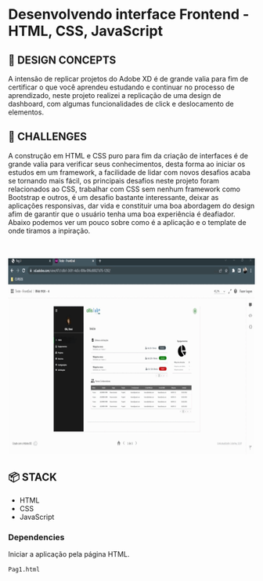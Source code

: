 # Desenvolvendo interface Frontend - HTML, CSS, JavaScript

## :thought_balloon: DESIGN CONCEPTS

<P>
A intensão de replicar projetos do Adobe XD é de grande valia para fim de certificar o que você aprendeu estudando e continuar no processo de aprendizado, neste projeto realizei a replicação de uma design de dashboard, com algumas funcionalidades de click e deslocamento de elementos.  
</p>

## :rocket: CHALLENGES

A construção em HTML e CSS puro para fim da criação de interfaces é de grande valia para verificar seus conhecimentos, desta forma ao iniciar os estudos em um framework, a facilidade de lidar com novos desafios acaba se tornando mais fácil, os principais desafios neste projeto foram relacionados ao CSS, trabalhar com CSS sem nenhum framework como Bootstrap e outros, é um desafio bastante interessante, deixar as aplicações responsivas, dar vida e constituir uma boa abordagem do design afim de garantir que o usuário tenha uma boa experiência é deafiador. Abaixo podemos ver um pouco sobre como é a aplicação e o template de onde tiramos a inpiração.

<br>
<br>


<img  src="https://github.com/VINIA6/Teste_Frontend_WDA/blob/master/video/aplica%C3%A7%C3%A3o.gif" width="800" height="400">


## 📦 STACK

- HTML
- CSS
- JavaScript

### Dependencies

<p>
Iniciar a aplicação pela página HTML.

```
Pag1.html
``` 
</p>


<br>
